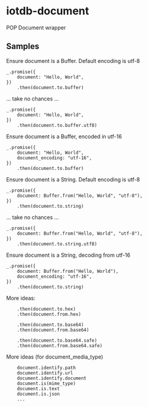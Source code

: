 # iotdb-document
POP Document wrapper

## Samples

Ensure document is a Buffer. Default encoding is utf-8

    _.promise({
        document: "Hello, World",
    })
        .then(document.to.buffer)

... take no chances ...

    _.promise({
        document: "Hello, World",
    })
        .then(document.to.buffer.utf8)

Ensure document is a Buffer, encoded in utf-16

    _.promise({
        document: "Hello, World",
        document_encoding: "utf-16",
    })
        .then(document.to.buffer)

Ensure document is a String. Default encoding is utf-8

    _.promise({
        document: Buffer.from("Hello, World", "utf-8"),
    })
        .then(document.to.string)

... take no chances ...

    _.promise({
        document: Buffer.from("Hello, World", "utf-8"),
    })
        .then(document.to.string.utf8)

Ensure document is a String, decoding from utf-16

    _.promise({
        document: Buffer.from("Hello, World"),
        document_encoding: "utf-16",
    })
        .then(document.to.string)

More ideas:

        .then(document.to.hex)
        .then(document.from.hex)

        .then(document.to.base64)
        .then(document.from.base64)

        .then(document.to.base64.safe)
        .then(document.from.base64.safe)

More ideas (for document\_media\_type)

        document.identify.path
        document.identify.url
        document.identify.document
        document.is(mime_type)
        document.is.text
        document.is.json
        ...
